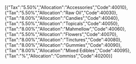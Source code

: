 [{"Tax":"5.50%","Allocation":"Accessories","Code":40010},{"Tax":"5.50%","Allocation":"Raw Oil","Code":40030},{"Tax":"8.00%","Allocation":"Candies","Code":40040},{"Tax":"5.50%","Allocation":"Topicals","Code":40050},{"Tax":"8.00%","Allocation":"Mahmellow","Code":40060},{"Tax":"5.50%","Allocation":"Flowers","Code":40070},{"Tax":"8.00%","Allocation":"Tinctures","Code":40080},{"Tax":"8.00%","Allocation":"Gummies","Code":40090},{"Tax":"8.00%","Allocation":"Mixed Edibles","Code":40095},{"Tax":"%","Allocation":"Commiss","Code":40200}]